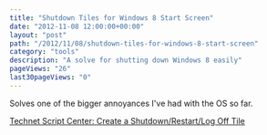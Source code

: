 ```yaml
---
title: "Shutdown Tiles for Windows 8 Start Screen"
date: "2012-11-08 12:00:00+00:00"
layout: "post"
path: "/2012/11/08/shutdown-tiles-for-windows-8-start-screen"
category: "tools"
description: "A solve for shutting down Windows 8 easily"
pageViews: "26"
last30pageViews: "0"
---
```


Solves one of the bigger annoyances I've had with the OS so far.

[Technet Script Center: Create a Shutdown/Restart/Log Off Tile](http://gallery.technet.microsoft.com/scriptcenter/Create-a-ShutdownRestartLog-37c8111d)

